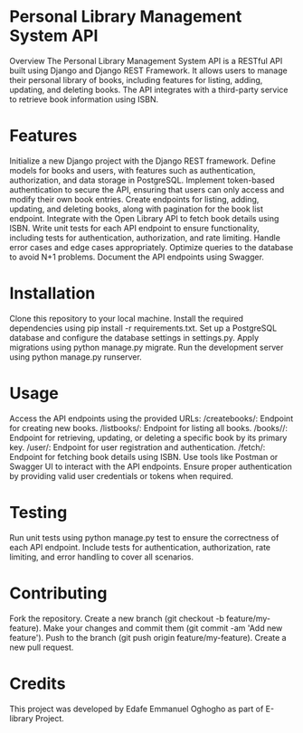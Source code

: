 <h1>Personal Library Management System API</h1>
Overview
The Personal Library Management System API is a RESTful API built using Django and Django REST Framework. It allows users to manage their personal library of books, including features for listing, adding, updating, and deleting books. The API integrates with a third-party service to retrieve book information using ISBN.

<h1>Features</h1>
Initialize a new Django project with the Django REST framework.
Define models for books and users, with features such as authentication, authorization, and data storage in PostgreSQL.
Implement token-based authentication to secure the API, ensuring that users can only access and modify their own book entries.
Create endpoints for listing, adding, updating, and deleting books, along with pagination for the book list endpoint.
Integrate with the Open Library API to fetch book details using ISBN.
Write unit tests for each API endpoint to ensure functionality, including tests for authentication, authorization, and rate limiting.
Handle error cases and edge cases appropriately.
Optimize queries to the database to avoid N+1 problems.
Document the API endpoints using Swagger.
<h1>Installation</h1>
Clone this repository to your local machine.
Install the required dependencies using pip install -r requirements.txt.
Set up a PostgreSQL database and configure the database settings in settings.py.
Apply migrations using python manage.py migrate.
Run the development server using python manage.py runserver.
<h1>Usage</h1>
Access the API endpoints using the provided URLs:
/createbooks/: Endpoint for creating new books.
/listbooks/: Endpoint for listing all books.
/books/<int:pk>/: Endpoint for retrieving, updating, or deleting a specific book by its primary key.
/user/: Endpoint for user registration and authentication.
/fetch/: Endpoint for fetching book details using ISBN.
Use tools like Postman or Swagger UI to interact with the API endpoints.
Ensure proper authentication by providing valid user credentials or tokens when required.
<h1>Testing</h1>
Run unit tests using python manage.py test to ensure the correctness of each API endpoint.
Include tests for authentication, authorization, rate limiting, and error handling to cover all scenarios.
<h1>Contributing</h1>
Fork the repository.
Create a new branch (git checkout -b feature/my-feature).
Make your changes and commit them (git commit -am 'Add new feature').
Push to the branch (git push origin feature/my-feature).
Create a new pull request.
<h1>Credits</h1>
This project was developed by Edafe Emmanuel Oghogho as part of E-library Project.
